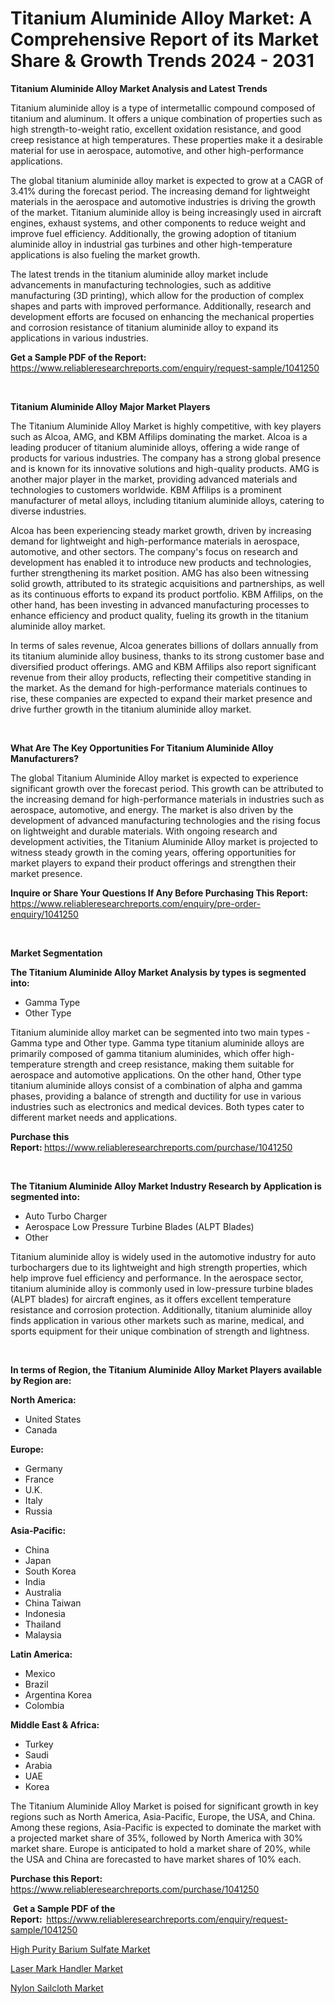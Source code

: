 <p><h1>Titanium Aluminide Alloy Market: A Comprehensive Report of its Market Share & Growth Trends 2024 - 2031</h1></p><p><strong>Titanium Aluminide Alloy Market Analysis and Latest Trends</strong></p>
<p><p>Titanium aluminide alloy is a type of intermetallic compound composed of titanium and aluminum. It offers a unique combination of properties such as high strength-to-weight ratio, excellent oxidation resistance, and good creep resistance at high temperatures. These properties make it a desirable material for use in aerospace, automotive, and other high-performance applications.</p><p>The global titanium aluminide alloy market is expected to grow at a CAGR of 3.41% during the forecast period. The increasing demand for lightweight materials in the aerospace and automotive industries is driving the growth of the market. Titanium aluminide alloy is being increasingly used in aircraft engines, exhaust systems, and other components to reduce weight and improve fuel efficiency. Additionally, the growing adoption of titanium aluminide alloy in industrial gas turbines and other high-temperature applications is also fueling the market growth.</p><p>The latest trends in the titanium aluminide alloy market include advancements in manufacturing technologies, such as additive manufacturing (3D printing), which allow for the production of complex shapes and parts with improved performance. Additionally, research and development efforts are focused on enhancing the mechanical properties and corrosion resistance of titanium aluminide alloy to expand its applications in various industries.</p></p>
<p><strong>Get a Sample PDF of the Report:&nbsp;</strong> <a href="https://www.reliableresearchreports.com/enquiry/request-sample/1041250">https://www.reliableresearchreports.com/enquiry/request-sample/1041250</a></p>
<p>&nbsp;</p>
<p><strong>Titanium Aluminide Alloy Major Market Players</strong></p>
<p><p>The Titanium Aluminide Alloy Market is highly competitive, with key players such as Alcoa, AMG, and KBM Affilips dominating the market. Alcoa is a leading producer of titanium aluminide alloys, offering a wide range of products for various industries. The company has a strong global presence and is known for its innovative solutions and high-quality products. AMG is another major player in the market, providing advanced materials and technologies to customers worldwide. KBM Affilips is a prominent manufacturer of metal alloys, including titanium aluminide alloys, catering to diverse industries.</p><p>Alcoa has been experiencing steady market growth, driven by increasing demand for lightweight and high-performance materials in aerospace, automotive, and other sectors. The company's focus on research and development has enabled it to introduce new products and technologies, further strengthening its market position. AMG has also been witnessing solid growth, attributed to its strategic acquisitions and partnerships, as well as its continuous efforts to expand its product portfolio. KBM Affilips, on the other hand, has been investing in advanced manufacturing processes to enhance efficiency and product quality, fueling its growth in the titanium aluminide alloy market.</p><p>In terms of sales revenue, Alcoa generates billions of dollars annually from its titanium aluminide alloy business, thanks to its strong customer base and diversified product offerings. AMG and KBM Affilips also report significant revenue from their alloy products, reflecting their competitive standing in the market. As the demand for high-performance materials continues to rise, these companies are expected to expand their market presence and drive further growth in the titanium aluminide alloy market.</p></p>
<p>&nbsp;</p>
<p><strong>What Are The Key Opportunities For Titanium Aluminide Alloy Manufacturers?</strong></p>
<p><p>The global Titanium Aluminide Alloy market is expected to experience significant growth over the forecast period. This growth can be attributed to the increasing demand for high-performance materials in industries such as aerospace, automotive, and energy. The market is also driven by the development of advanced manufacturing technologies and the rising focus on lightweight and durable materials. With ongoing research and development activities, the Titanium Aluminide Alloy market is projected to witness steady growth in the coming years, offering opportunities for market players to expand their product offerings and strengthen their market presence.</p></p>
<p><strong>Inquire or Share Your Questions If Any Before Purchasing This Report:</strong> <a href="https://www.reliableresearchreports.com/enquiry/pre-order-enquiry/1041250">https://www.reliableresearchreports.com/enquiry/pre-order-enquiry/1041250</a></p>
<p>&nbsp;</p>
<p><strong>Market Segmentation</strong></p>
<p><strong>The Titanium Aluminide Alloy Market Analysis by types is segmented into:</strong></p>
<p><ul><li>Gamma Type</li><li>Other Type</li></ul></p>
<p><p>Titanium aluminide alloy market can be segmented into two main types - Gamma type and Other type. Gamma type titanium aluminide alloys are primarily composed of gamma titanium aluminides, which offer high-temperature strength and creep resistance, making them suitable for aerospace and automotive applications. On the other hand, Other type titanium aluminide alloys consist of a combination of alpha and gamma phases, providing a balance of strength and ductility for use in various industries such as electronics and medical devices. Both types cater to different market needs and applications.</p></p>
<p><strong>Purchase this Report:&nbsp;</strong><a href="https://www.reliableresearchreports.com/purchase/1041250">https://www.reliableresearchreports.com/purchase/1041250</a></p>
<p>&nbsp;</p>
<p><strong>The Titanium Aluminide Alloy Market Industry Research by Application is segmented into:</strong></p>
<p><ul><li>Auto Turbo Charger</li><li>Aerospace Low Pressure Turbine Blades (ALPT Blades)</li><li>Other</li></ul></p>
<p><p>Titanium aluminide alloy is widely used in the automotive industry for auto turbochargers due to its lightweight and high strength properties, which help improve fuel efficiency and performance. In the aerospace sector, titanium aluminide alloy is commonly used in low-pressure turbine blades (ALPT blades) for aircraft engines, as it offers excellent temperature resistance and corrosion protection. Additionally, titanium aluminide alloy finds application in various other markets such as marine, medical, and sports equipment for their unique combination of strength and lightness.</p></p>
<p>&nbsp;</p>
<p><strong>In terms of Region, the Titanium Aluminide Alloy Market Players available by Region are:</strong></p>
<p>
    <p> <strong> North America: </strong>
        <ul>
            <li>United States</li>
            <li>Canada</li>
        </ul>
        </p> 
    <p> <strong> Europe: </strong>
        <ul>
            <li>Germany</li>
            <li>France</li>
            <li>U.K.</li>
            <li>Italy</li>
            <li>Russia</li>
        </ul>
        </p> 
    <p> <strong> Asia-Pacific: </strong>
        <ul>
            <li>China</li>
            <li>Japan</li>
            <li>South Korea</li>
            <li>India</li>
            <li>Australia</li>
            <li>China Taiwan</li>
            <li>Indonesia</li>
            <li>Thailand</li>
            <li>Malaysia</li>
        </ul>
        </p> 
    <p> <strong> Latin America: </strong>
        <ul>
            <li>Mexico</li>
            <li>Brazil</li>
            <li>Argentina Korea</li>
            <li>Colombia</li>
        </ul>
        </p> 
    <p> <strong> Middle East & Africa: </strong>
        <ul>
            <li>Turkey</li>
            <li>Saudi</li>
            <li>Arabia</li>
            <li>UAE</li>
            <li>Korea</li>
        </ul>
    </p>
    </p>
<p><p>The Titanium Aluminide Alloy Market is poised for significant growth in key regions such as North America, Asia-Pacific, Europe, the USA, and China. Among these regions, Asia-Pacific is expected to dominate the market with a projected market share of 35%, followed by North America with 30% market share. Europe is anticipated to hold a market share of 20%, while the USA and China are forecasted to have market shares of 10% each.</p></p>
<p><strong>Purchase this Report: </strong><a href="https://www.reliableresearchreports.com/purchase/1041250">https://www.reliableresearchreports.com/purchase/1041250</a></p>
<p>&nbsp;<strong>Get a Sample PDF of the Report:&nbsp;&nbsp;</strong><a href="https://www.reliableresearchreports.com/enquiry/request-sample/1041250">https://www.reliableresearchreports.com/enquiry/request-sample/1041250</a></p>
<p><strong></strong></p>
<p><p><a href="https://view.publitas.com/reportprime-1/high-purity-barium-sulfate-market-size-global-industry-overview-market-segmentation-and-forecast-2023-to-2030/">High Purity Barium Sulfate Market</a></p><p><a href="https://view.publitas.com/reportprime-1/laser-mark-handler-market-size-share-trends-analysis-report-by-application-regional-outlook-competitive-strategies-and-segment-forecasts-2023-2030/">Laser Mark Handler Market</a></p><p><a href="https://view.publitas.com/reportprime-1/decoding-the-nylon-sailcloth-market-a-deep-dive-into-the-latest-market-trends-market-segmentation-and-competitive-analysis/">Nylon Sailcloth Market</a></p></p>